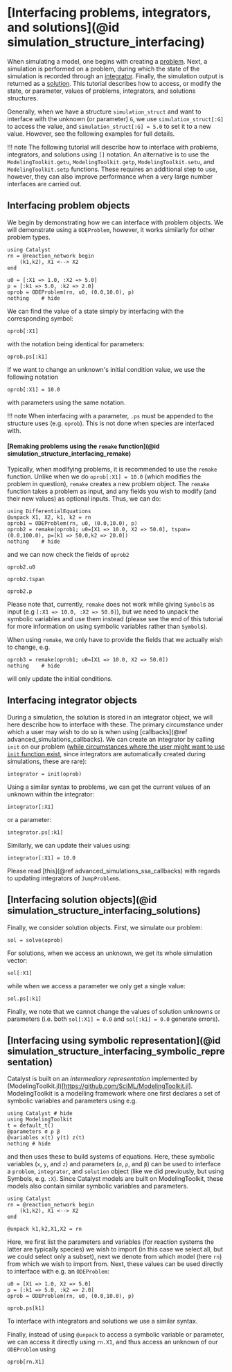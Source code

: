 # [Interfacing problems, integrators, and solutions](@id simulation_structure_interfacing)
When simulating a model, one begins with creating a [problem](https://docs.sciml.ai/DiffEqDocs/stable/basics/problem/). Next, a simulation is performed on a problem, during which the state of the simulation is recorded through an [integrator](https://docs.sciml.ai/DiffEqDocs/stable/basics/integrator/). Finally, the simulation output is returned as a [solution](https://docs.sciml.ai/DiffEqDocs/stable/basics/solution/). This tutorial describes how to access, or modify the state, or parameter, values of problems, integrators, and solutions structures.

Generally, when we have a structure `simulation_struct` and want to interface with the unknown (or parameter) `G`, we use `simulation_struct[:G]` to access the value, and `simulation_struct[:G] = 5.0` to set it to a new value. However, see the following examples for full details.

!!! note
    The following tutorial will describe how to interface with problems, integrators, and solutions using `[]` notation. An alternative is to use the `ModelingToolkit.getu`, `ModelingToolkit.getp`, `ModelingToolkit.setu`, and `ModelingToolkit.setp` functions. These requires an additional step to use, however, they can also improve performance when a very large number interfaces are carried out.

## Interfacing problem objects

We begin by demonstrating how we can interface with problem objects. We will demonstrate using a `ODEProblem`, however, it works similarly for other problem types.
```@example ex1
using Catalyst
rn = @reaction_network begin
    (k1,k2), X1 <--> X2
end

u0 = [:X1 => 1.0, :X2 => 5.0]
p = [:k1 => 5.0, :k2 => 2.0]
oprob = ODEProblem(rn, u0, (0.0,10.0), p)
nothing    # hide
```

We can find the value of a state simply by interfacing with the corresponding symbol:
```@example ex1
oprob[:X1]
```
with the notation being identical for parameters:
```@example ex1
oprob.ps[:k1]
```

If we want to change an unknown's initial condition value, we use the following notation
```@example ex1
oprob[:X1] = 10.0
```
with parameters using the same notation.

!!! note
    When interfacing with a parameter, `.ps` must be appended to the structure uses (e.g. `oprob`). This is not done when species are interfaced with.

#### [Remaking problems using the `remake` function](@id simulation_structure_interfacing_remake)
Typically, when modifying problems, it is recommended to use the `remake` function. Unlike when we do `oprob[:X1] = 10.0` (which modifies the problem in question), `remake` creates a new problem object. The `remake` function takes a problem as input, and any fields you wish to modify (and their new values) as optional inputs. Thus, we can do:
```@example ex1
using DifferentialEquations
@unpack X1, X2, k1, k2 = rn
oprob1 = ODEProblem(rn, u0, (0.0,10.0), p)
oprob2 = remake(oprob1; u0=[X1 => 10.0, X2 => 50.0], tspan=(0.0,100.0), p=[k1 => 50.0,k2 => 20.0])
nothing    # hide
```
and we can now check the fields of `oprob2`
```@example ex1
oprob2.u0
```
```@example ex1
oprob2.tspan
```
```@example ex1
oprob2.p
```
Please note that, currently, `remake` does not work while giving `Symbol`s as input (e.g `[:X1 => 10.0, :X2 => 50.0]`), but we need to unpack the symbolic variables and use them instead (please see the end of this tutorial for more information on using symbolic variables rather than `Symbol`s).

When using `remake`, we only have to provide the fields that we actually wish to change, e.g.
```@example ex1
oprob3 = remake(oprob1; u0=[X1 => 10.0, X2 => 50.0])
nothing    # hide
```
will only update the initial conditions.


## Interfacing integrator objects

During a simulation, the solution is stored in an integrator object, we will here describe how to interface with these. The primary circumstance under which a user may wish to do so is when using [callbacks](@ref advanced_simulations_callbacks). We can create an integrator by calling `init` on our problem ([while circumstances where the user might want to use `init` function exist](https://docs.sciml.ai/DiffEqDocs/stable/basics/integrator/#Initialization-and-Stepping), since integrators are automatically created during simulations, these are rare):
```@example ex1
integrator = init(oprob)
```
Using a similar syntax to problems, we can get the current values of an unknown within the integrator:
```@example ex1
integrator[:X1]
```
or a parameter:
```@example ex1
integrator.ps[:k1]
```
Similarly, we can update their values using:
```@example ex1
integrator[:X1] = 10.0
```
Please read [this](@ref advanced_simulations_ssa_callbacks) with regards to updating integrators of `JumpProblem`s.


## [Interfacing solution objects](@id simulation_structure_interfacing_solutions)

Finally, we consider solution objects. First, we simulate our problem:
```@example ex1
sol = solve(oprob)
```
For solutions, when we access an unknown, we get its whole simulation vector:
```@example ex1
sol[:X1]
```
while when we access a parameter we only get a single value:
```@example ex1
sol.ps[:k1]
```
Finally, we note that we cannot change the values of solution unknowns or parameters (i.e. both `sol[:X1] = 0.0` and `sol[:k1] = 0.0` generate errors).

## [Interfacing using symbolic representation](@id simulation_structure_interfacing_symbolic_representation)

Catalyst is built on an *intermediary representation* implemented by (ModelingToolkit.jl)[https://github.com/SciML/ModelingToolkit.jl]. ModelingToolkit is a modelling framework where one first declares a set of symbolic variables and parameters using e.g.
```@example ex2
using Catalyst # hide
using ModelingToolkit
t = default_t()
@parameters σ ρ β
@variables x(t) y(t) z(t)
nothing # hide
```
and then uses these to build systems of equations. Here, these symbolic variables (`x`, `y`, and `z`) and parameters (`σ`, `ρ`, and `β`) can be used to interface a `problem`, `integrator`, and `solution` object (like we did previously, but using Symbols, e.g. `:X`). Since Catalyst models are built on ModelingToolkit, these models also contain similar symbolic variables and parameters.
```@example ex2
using Catalyst
rn = @reaction_network begin
    (k1,k2), X1 <--> X2
end

@unpack k1,k2,X1,X2 = rn
```
Here, we first list the parameters and variables (for reaction systems the latter are typically species) we wish to import (in this case we select all, but we could select only a subset), next we denote from which model (here `rn`) from which we wish to import from. Next, these values can be used directly to interface with e.g. an `ODEProblem`:
```@example ex2
u0 = [X1 => 1.0, X2 => 5.0]
p = [:k1 => 5.0, :k2 => 2.0]
oprob = ODEProblem(rn, u0, (0.0,10.0), p)

oprob.ps[k1]
```
To interface with integrators and solutions we use a similar syntax.

Finally, instead of using `@unpack` to access a symbolic variable or parameter, we can access it directly using `rn.X1`, and thus access an unknown of our `ODEProblem` using
```@example ex2
oprob[rn.X1]
```
